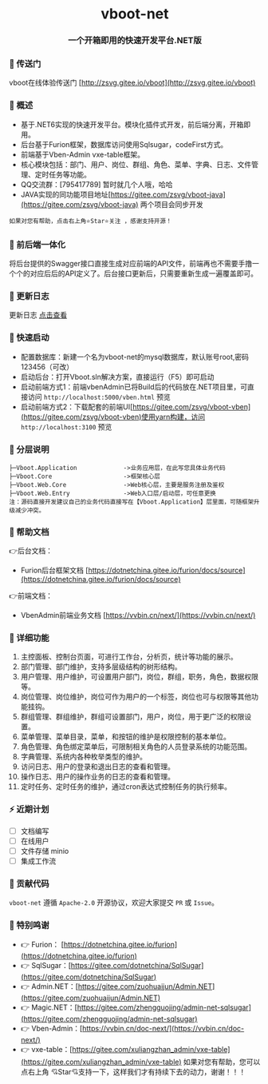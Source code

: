<div align="center"><h1 align="center">vboot-net</h1></div>
<div align="center"><h3 align="center">一个开箱即用的快速开发平台.NET版</h3></div>

### 🍿 传送门

vboot在线体验传送门 [http://zsvg.gitee.io/vboot](http://zsvg.gitee.io/vboot)

### 🍟 概述

* 基于.NET6实现的快速开发平台。模块化插件式开发，前后端分离，开箱即用。
* 后台基于Furion框架，数据库访问使用Sqlsugar，codeFirst方式。
* 前端基于Vben-Admin vxe-table框架。
* 核心模块包括：部门、用户、岗位、群组、角色、菜单、字典、日志、文件管理、定时任务等功能。
* QQ交流群：[795417789] 暂时就几个人哦，哈哈
* JAVA实现的同功能项目地址[https://gitee.com/zsvg/vboot-java](https://gitee.com/zsvg/vboot-java) 两个项目会同步开发
```
如果对您有帮助，点击右上角⭐Star⭐关注 ，感谢支持开源！
```

### 🎁 前后端一体化

将后台提供的Swagger接口直接生成对应前端的API文件，前端再也不需要手撸一个个的对应后后的API定义了。后台接口更新后，只需要重新生成一遍覆盖即可。

### 🥞 更新日志

更新日志 [点击查看](https://gitee.com/zsvg/vboot-net/blob/master/CHANGELOG.md)
          
### 🍄 快速启动
* 配置数据库：新建一个名为vboot-net的mysql数据库，默认账号root,密码123456（可改）
* 启动后台：打开Vboot.sln解决方案，直接运行（F5）即可启动
* 启动前端方式1：前端vbenAdmin已将Build后的代码放在.NET项目里，可直接访问 `http://localhost:5000/vben.html` 预览
* 启动前端方式2：下载配套的前端UI[https://gitee.com/zsvg/vboot-vben](https://gitee.com/zsvg/vboot-vben)使用yarn构建，访问 `http://localhost:3100` 预览

### 🏀 分层说明
```
├─Vboot.Application             ->业务应用层，在此写您具体业务代码
├─Vboot.Core                    ->框架核心层
├─Vboot.Web.Core                ->Web核心层，主要是服务注册及鉴权
├─Vboot.Web.Entry               ->Web入口层/启动层，可任意更换
注：源码直接开发建议自己的业务代码直接写在【Vboot.Application】层里面，可随框架升级减少冲突。
```

### 📖 帮助文档

👉后台文档：
* Furion后台框架文档 [https://dotnetchina.gitee.io/furion/docs/source](https://dotnetchina.gitee.io/furion/docs/source)

👉前端文档：
* VbenAdmin前端业务文档 [https://vvbin.cn/next/](https://vvbin.cn/next/)


### 🍖 详细功能

1. 主控面板、控制台页面，可进行工作台，分析页，统计等功能的展示。
2. 部门管理、部门维护，支持多层级结构的树形结构。
3. 用户管理、用户维护，可设置用户部门，岗位，群组，职务，角色，数据权限等。
4. 岗位管理、岗位维护，岗位可作为用户的一个标签，岗位也可与权限等其他功能挂钩。
5. 群组管理、群组维护，群组可设置部门，用户，岗位，用于更广泛的权限设置。
6. 菜单管理、菜单目录，菜单，和按钮的维护是权限控制的基本单位。
7. 角色管理、角色绑定菜单后，可限制相关角色的人员登录系统的功能范围。
8. 字典管理、系统内各种枚举类型的维护。
9. 访问日志、用户的登录和退出日志的查看和管理。
10. 操作日志、用户的操作业务的日志的查看和管理。
11. 定时任务、定时任务的维护，通过cron表达式控制任务的执行频率。

### ⚡ 近期计划

- [ ] 文档编写
- [ ] 在线用户
- [ ] 文件存储 minio
- [ ] 集成工作流

### 🍻 贡献代码

`vboot-net` 遵循 `Apache-2.0` 开源协议，欢迎大家提交 `PR` 或 `Issue`。


### 💐 特别鸣谢
- 👉 Furion：  [https://dotnetchina.gitee.io/furion](https://dotnetchina.gitee.io/furion)
- 👉 SqlSugar：[https://gitee.com/dotnetchina/SqlSugar](https://gitee.com/dotnetchina/SqlSugar)
- 👉 Admin.NET：[https://gitee.com/zuohuaijun/Admin.NET](https://gitee.com/zuohuaijun/Admin.NET)
- 👉 Magic.NET：[https://gitee.com/zhengguojing/admin-net-sqlsugar](https://gitee.com/zhengguojing/admin-net-sqlsugar)
- 👉 Vben-Admin：[https://vvbin.cn/doc-next/](https://vvbin.cn/doc-next/)
- 👉 vxe-table：[https://gitee.com/xuliangzhan_admin/vxe-table](https://gitee.com/xuliangzhan_admin/vxe-table)
如果对您有帮助，您可以点右上角 💘Star💘支持一下，这样我们才有持续下去的动力，谢谢！！！